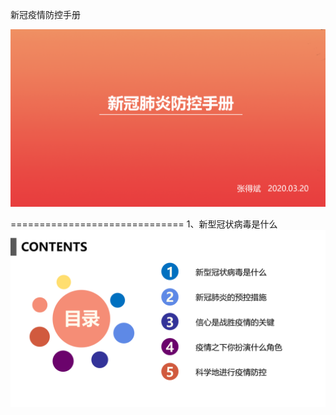 ﻿新冠疫情防控手册

  ![新冠疫情防控手册](images/2020040320000.png)
 
==============================
1、新型冠状病毒是什么
  ![新型冠状病毒是什么](images/2020040320001.png)
